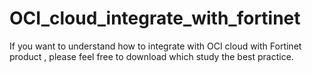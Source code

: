 # OCI_cloud_integrate_with_fortinet
If you want to understand how to integrate with OCI cloud with Fortinet product , please feel free to download which study the best practice.
